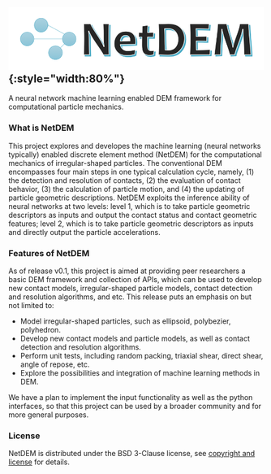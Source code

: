 ![logo](img/logo.png "NetDEM"){:style="width:80%"}
------------
A neural network machine learning enabled DEM framework for computational particle mechanics.

### What is NetDEM

This project explores and developes the machine learning (neural networks typically) enabled discrete element method (NetDEM) for the computational mechanics of irregular-shaped particles. The conventional DEM encompasses four main steps in one typical calculation cycle, namely, (1) the detection and resolution of contacts, (2) the evaluation of contact behavior, (3) the calculation of particle motion, and (4) the updating of particle geometric descriptions. NetDEM exploits the inference ability of neural networks at two levels: level 1, which is to take particle geometric descriptors as inputs and output the contact status and contact geometric features; level 2, which is to take particle geometric descriptors as inputs and directly output the particle accelerations. 

### Features of NetDEM

As of release v0.1, this project is aimed at providing peer researchers a basic DEM framework and collection of APIs, which can be used to develop new contact models, irregular-shaped particle models, contact detection and resolution algorithms, and etc. This release puts an emphasis on but not limited to:

 - Model irregular-shaped particles, such as ellipsoid, polybezier, polyhedron.
 - Develop new contact models and particle models, as well as contact detection and resolution algorithms.
 - Perform unit tests, including random packing, triaxial shear, direct shear, angle of repose, etc.
 - Explore the possibilities and integration of machine learning methods in DEM.
 
We have a plan to implement the input functionality as well as the python interfaces, so that this project can be used by a broader community and for more general purposes.

### License

NetDEM is distributed under the BSD 3-Clause license, see [copyright and license](1._USER_MANUAL/1.4_Copyright_and_license.md) for details.